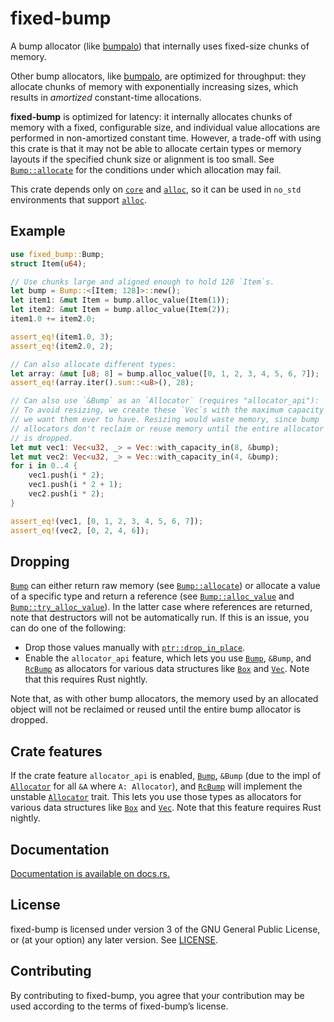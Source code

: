 fixed-bump
==========

A bump allocator (like [bumpalo]) that internally uses fixed-size chunks
of memory.

Other bump allocators, like [bumpalo], are optimized for throughput: they
allocate chunks of memory with exponentially increasing sizes, which
results in *amortized* constant-time allocations.

[bumpalo]: https://docs.rs/bumpalo

**fixed-bump** is optimized for latency: it internally allocates chunks of
memory with a fixed, configurable size, and individual value allocations
are performed in non-amortized constant time. However, a trade-off with
using this crate is that it may not be able to allocate certain types or
memory layouts if the specified chunk size or alignment is too small. See
[`Bump::allocate`] for the conditions under which allocation may fail.

This crate depends only on [`core`] and [`alloc`], so it can be used in
`no_std` environments that support [`alloc`].

[`core`]: https://doc.rust-lang.org/core/
[`alloc`]: https://doc.rust-lang.org/alloc/

Example
-------

```rust
use fixed_bump::Bump;
struct Item(u64);

// Use chunks large and aligned enough to hold 128 `Item`s.
let bump = Bump::<[Item; 128]>::new();
let item1: &mut Item = bump.alloc_value(Item(1));
let item2: &mut Item = bump.alloc_value(Item(2));
item1.0 += item2.0;

assert_eq!(item1.0, 3);
assert_eq!(item2.0, 2);

// Can also allocate different types:
let array: &mut [u8; 8] = bump.alloc_value([0, 1, 2, 3, 4, 5, 6, 7]);
assert_eq!(array.iter().sum::<u8>(), 28);

// Can also use `&Bump` as an `Allocator` (requires "allocator_api"):
// To avoid resizing, we create these `Vec`s with the maximum capacity
// we want them ever to have. Resizing would waste memory, since bump
// allocators don't reclaim or reuse memory until the entire allocator
// is dropped.
let mut vec1: Vec<u32, _> = Vec::with_capacity_in(8, &bump);
let mut vec2: Vec<u32, _> = Vec::with_capacity_in(4, &bump);
for i in 0..4 {
    vec1.push(i * 2);
    vec1.push(i * 2 + 1);
    vec2.push(i * 2);
}

assert_eq!(vec1, [0, 1, 2, 3, 4, 5, 6, 7]);
assert_eq!(vec2, [0, 2, 4, 6]);
```

Dropping
--------

[`Bump`] can either return raw memory (see [`Bump::allocate`]) or allocate
a value of a specific type and return a reference (see
[`Bump::alloc_value`] and [`Bump::try_alloc_value`]). In the latter case
where references are returned, note that destructors will not be
automatically run. If this is an issue, you can do one of the following:

* Drop those values manually with [`ptr::drop_in_place`].
* Enable the `allocator_api` feature, which lets you use [`Bump`], `&Bump`,
  and [`RcBump`] as allocators for various data structures like [`Box`] and
  [`Vec`]. Note that this requires Rust nightly.

Note that, as with other bump allocators, the memory used by an allocated
object will not be reclaimed or reused until the entire bump allocator
is dropped.

Crate features
--------------

If the crate feature `allocator_api` is enabled, [`Bump`], `&Bump` (due to
the impl of [`Allocator`] for all `&A` where `A: Allocator`), and
[`RcBump`] will implement the unstable [`Allocator`] trait. This lets you
use those types as allocators for various data structures like [`Box`] and
[`Vec`]. Note that this feature requires Rust nightly.

[`Bump`]: https://docs.rs/fixed-bump/latest/fixed_bump/struct.Bump.html
[`Bump::allocate`]: https://docs.rs/fixed-bump/latest/fixed_bump/struct.Bump.html#method.allocate
[`Bump::alloc_value`]: https://docs.rs/fixed-bump/latest/fixed_bump/struct.Bump.html#method.alloc_value
[`Bump::try_alloc_value`]: https://docs.rs/fixed-bump/latest/fixed_bump/struct.Bump.html#method.try_alloc_value
[`ptr::drop_in_place`]: https://doc.rust-lang.org/core/ptr/fn.drop_in_place.html
[`RcBump`]: https://docs.rs/fixed-bump/latest/fixed_bump/struct.RcBump.html
[`Box`]: https://doc.rust-lang.org/stable/alloc/boxed/struct.Box.html
[`Vec`]: https://doc.rust-lang.org/stable/alloc/vec/struct.Vec.html
[`Allocator`]: https://doc.rust-lang.org/stable/alloc/alloc/trait.Allocator.html

Documentation
-------------

[Documentation is available on docs.rs.](https://docs.rs/fixed-bump)

License
-------

fixed-bump is licensed under version 3 of the GNU General Public License, or
(at your option) any later version. See [LICENSE](LICENSE).

Contributing
------------

By contributing to fixed-bump, you agree that your contribution may be used
according to the terms of fixed-bump’s license.
